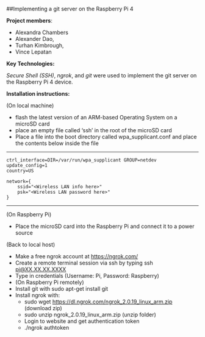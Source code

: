 ##Implementing a git server on the Raspberry Pi 4

**Project members**:

- Alexandra Chambers 
- Alexander Dao,
- Turhan Kimbrough,
- Vince Lepatan

**Key Technologies:**

*Secure Shell (SSH)*, *ngrok*, and *git* were used to implement the git
server on the Raspberry Pi 4 device.

**Installation instructions:**

(On local machine)

- flash the latest version of an ARM-based Operating System on a microSD card
- place an empty file called ‘ssh’ in the root of the microSD card
- Place a file into the boot directory called wpa_supplicant.conf and place the contents below inside the file

---
	ctrl_interface=DIR=/var/run/wpa_supplicant GROUP=netdev
	update_config=1
	country=US

	network={
 	    ssid="<Wireless LAN info here>"
 	    psk="<Wireless LAN password here>"
	}
---

(On Raspberry Pi)

- Place the microSD card into the Raspberry Pi and connect it to a power source


(Back to local host)

- Make a free ngrok account at https://ngrok.com/
- Create a remote terminal session via ssh by typing ssh pi@XX.XX.XX.XXXX
- Type in credentials (Username: Pi, Password: Raspberry)
- (On Raspberry Pi remotely)
- Install git with sudo apt-get install git
- Install ngrok with:
	- sudo wget https://dl.ngrok.com/ngrok_2.0.19_linux_arm.zip (download zip)
	- sudo unzip ngrok_2.0.19_linux_arm.zip (unzip folder)
	- Login to website and get authentication token
	- ./ngrok authtoken <authentication token>
